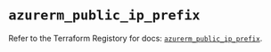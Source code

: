 # `azurerm_public_ip_prefix`

Refer to the Terraform Registory for docs: [`azurerm_public_ip_prefix`](https://registry.terraform.io/providers/hashicorp/azurerm/3.82.0/docs/resources/public_ip_prefix).

